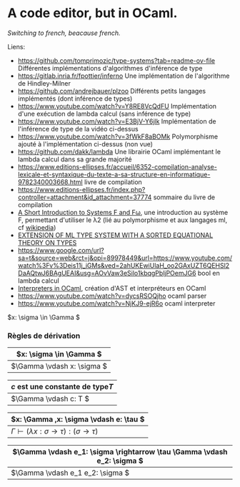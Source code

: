 # A code editor, but in OCaml.

*Switching to french, beacause french.*

Liens:
- https://github.com/tomprimozic/type-systems?tab=readme-ov-file Différentes implémentations d'algorithmes d'inférence de type
- https://gitlab.inria.fr/fpottier/inferno Une implémentation de l'algorithme de Hindley-Milner
- https://github.com/andrejbauer/plzoo Différents petits langages implémentés (dont inférence de types)
- https://www.youtube.com/watch?v=Y8RE8VcQdFU Implémentation d'une exécution de lambda calcul (sans inférence de type)
- https://www.youtube.com/watch?v=E3BjV-Y6jlk Implémentation de l'inférence de type de la vidéo ci-dessus
- https://www.youtube.com/watch?v=3fWkF8aBOMk Polymorphisme ajouté à l'implémentation ci-dessus (non vue)
- https://github.com/dakk/lambda Une librairie OCaml implémentant le lambda calcul dans sa grande majorité
- https://www.editions-ellipses.fr/accueil/6352-compilation-analyse-lexicale-et-syntaxique-du-texte-a-sa-structure-en-informatique-9782340003668.html livre de compilation
- https://www.editions-ellipses.fr/index.php?controller=attachment&id_attachment=37774  sommaire du livre de compilation
- [A Short Introduction to Systems F and Fω](./documents/f-fw.pdf), une introduction au système F, permettant d'utiliser le λ2 (lié au polymorphisme et aux langages ml, cf [wikipedia](https://en.wikipedia.org/wiki/Lambda_cube#(%CE%BB2)_System_F))
- [EXTENSION OF ML TYPE SYSTEM WITH A SORTED EQUATIONAL THEORY ON TYPES](./documents/eq-theory-on-types.pdf)
- https://www.google.com/url?sa=t&source=web&rct=j&opi=89978449&url=https://www.youtube.com/watch%3Fv%3Deis11j_iGMs&ved=2ahUKEwiUlaH_oo2GAxUZT6QEHSl2DaAQtwJ6BAgUEAI&usg=AOvVaw3eSilo1kbqgPbljPOemJG6 bool en lambda calcul
- [Interpreters in OCaml](https://cs3110.github.io/textbook/chapters/interp/intro.html), création d'AST et interpréteurs en OCaml
- https://www.youtube.com/watch?v=dycsRSOQjho ocaml parser
- https://www.youtube.com/watch?v=NjKJ9-ejR6o ocaml interpreter
  
$x: \sigma \in \Gamma  $

### Règles de dérivation

| $x: \sigma \in \Gamma  $ |
| ---------------------- |
| $\Gamma \vdash x: \sigma $|


| $c\text{ est une constante de type} T$ |
| ---------------------- |
|   $\Gamma \vdash c: T $|

| $x: \Gamma ,x: \sigma \vdash e: \tau $ |
| ---------------------- |
| $\Gamma \vdash (\lambda x: \sigma \rightarrow \tau):( \sigma \rightarrow  \tau )$ |

|  $\Gamma \vdash e_1: \sigma \rightarrow  \tau \Gamma \vdash e_2: \sigma $  |
| ---------------------- |
| $\Gamma \vdash e_1 e_2: \sigma $|

